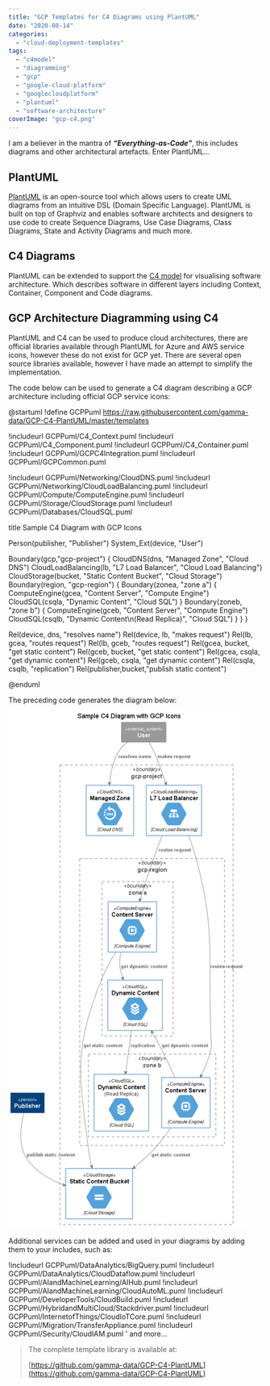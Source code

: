 ```yaml
---
title: "GCP Templates for C4 Diagrams using PlantUML"
date: "2020-08-14"
categories: 
  - "cloud-deployment-templates"
tags: 
  - "c4model"
  - "diagramming"
  - "gcp"
  - "google-cloud-platform"
  - "googlecloudplatform"
  - "plantuml"
  - "software-architecture"
coverImage: "gcp-c4.png"
---
```


I am a believer in the mantra of _**“Everything-as-Code”**_, this includes diagrams and other architectural artefacts. Enter PlantUML…

## PlantUML

[PlantUML](https://plantuml.com/) is an open-source tool which allows users to create UML diagrams from an intuitive DSL (Domain Specific Language). PlantUML is built on top of Graphviz and enables software architects and designers to use code to create Sequence Diagrams, Use Case Diagrams, Class Diagrams, State and Activity Diagrams and much more.

## C4 Diagrams

PlantUML can be extended to support the [C4 model](https://c4model.com/) for visualising software architecture. Which describes software in different layers including Context, Container, Component and Code diagrams.

## GCP Architecture Diagramming using C4

PlantUML and C4 can be used to produce cloud architectures, there are official libraries available through PlantUML for Azure and AWS service icons, however these do not exist for GCP yet. There are several open source libraries available, however I have made an attempt to simplify the implementation.

The code below can be used to generate a C4 diagram describing a GCP architecture including official GCP service icons:

@startuml
!define GCPPuml https://raw.githubusercontent.com/gamma-data/GCP-C4-PlantUML/master/templates

!includeurl GCPPuml/C4\_Context.puml
!includeurl GCPPuml/C4\_Component.puml
!includeurl GCPPuml/C4\_Container.puml
!includeurl GCPPuml/GCPC4Integration.puml
!includeurl GCPPuml/GCPCommon.puml

!includeurl GCPPuml/Networking/CloudDNS.puml
!includeurl GCPPuml/Networking/CloudLoadBalancing.puml
!includeurl GCPPuml/Compute/ComputeEngine.puml
!includeurl GCPPuml/Storage/CloudStorage.puml
!includeurl GCPPuml/Databases/CloudSQL.puml

title Sample C4 Diagram with GCP Icons

Person(publisher, "Publisher")
System\_Ext(device, "User")

Boundary(gcp,"gcp-project") {
  CloudDNS(dns, "Managed Zone", "Cloud DNS")
  CloudLoadBalancing(lb, "L7 Load Balancer", "Cloud Load Balancing")
  CloudStorage(bucket, "Static Content Bucket", "Cloud Storage")
  Boundary(region, "gcp-region") {
    Boundary(zonea, "zone a") {
      ComputeEngine(gcea, "Content Server", "Compute Engine")
      CloudSQL(csqla, "Dynamic Content", "Cloud SQL")
    }
    Boundary(zoneb, "zone b") {
      ComputeEngine(gceb, "Content Server", "Compute Engine")
      CloudSQL(csqlb, "Dynamic Content\\n(Read Replica)", "Cloud SQL")
    }
  }
}

Rel(device, dns, "resolves name")
Rel(device, lb, "makes request")
Rel(lb, gcea, "routes request")
Rel(lb, gceb, "routes request")
Rel(gcea, bucket, "get static content")
Rel(gceb, bucket, "get static content")
Rel(gcea, csqla, "get dynamic content")
Rel(gceb, csqla, "get dynamic content")
Rel(csqla, csqlb, "replication")
Rel(publisher,bucket,"publish static content")

@enduml

The preceding code generates the diagram below:

[![](images/Sample-C4-Diagram-with-GCP-Icons-472x1024.png)](https://cloudywithachanceofbigdata.com/wp-content/uploads/2020/08/Sample-C4-Diagram-with-GCP-Icons.png)

Additional services can be added and used in your diagrams by adding them to your includes, such as:

!includeurl GCPPuml/DataAnalytics/BigQuery.puml
!includeurl GCPPuml/DataAnalytics/CloudDataflow.puml
!includeurl GCPPuml/AIandMachineLearning/AIHub.puml
!includeurl GCPPuml/AIandMachineLearning/CloudAutoML.puml
!includeurl GCPPuml/DeveloperTools/CloudBuild.puml
!includeurl GCPPuml/HybridandMultiCloud/Stackdriver.puml
!includeurl GCPPuml/InternetofThings/CloudIoTCore.puml
!includeurl GCPPuml/Migration/TransferAppliance.puml
!includeurl GCPPuml/Security/CloudIAM.puml
' and more…

> The complete template library is available at:
> 
> [https://github.com/gamma-data/GCP-C4-PlantUML](https://github.com/gamma-data/GCP-C4-PlantUML)
